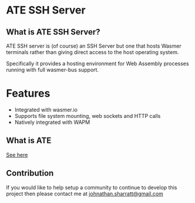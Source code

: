 ATE SSH Server
==============

## What is ATE SSH Server?

ATE SSH server is (of course) an SSH Server but one that hosts Wasmer
terminals rather than giving direct access to the host operating system.

Specifically it provides a hosting environment for Web Assembly processes
running with full wasmer-bus support.

# Features

- Integrated with wasmer.io
- Supports file system mounting, web sockets and HTTP calls
- Natively integrated with WAPM

## What is ATE

[See here](https://github.com/john-sharratt/ate/blob/master/README.md)

## Contribution

If you would like to help setup a community to continue to develop this project
then please contact me at [johnathan.sharratt@gmail.com](johnathan.sharratt@gmail.com)
